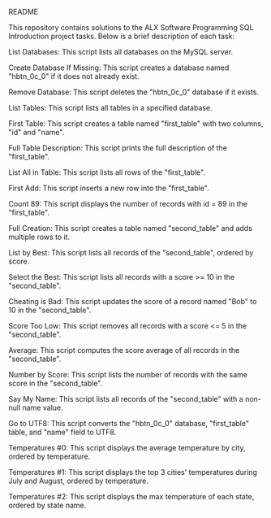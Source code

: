 README

This repository contains solutions to the ALX Software Programming SQL Introduction project tasks. Below is a brief description of each task:

List Databases: This script lists all databases on the MySQL server.

Create Database If Missing: This script creates a database named "hbtn_0c_0" if it does not already exist.

Remove Database: This script deletes the "hbtn_0c_0" database if it exists.

List Tables: This script lists all tables in a specified database.

First Table: This script creates a table named "first_table" with two columns, "id" and "name".

Full Table Description: This script prints the full description of the "first_table".

List All in Table: This script lists all rows of the "first_table".

First Add: This script inserts a new row into the "first_table".

Count 89: This script displays the number of records with id = 89 in the "first_table".

Full Creation: This script creates a table named "second_table" and adds multiple rows to it.

List by Best: This script lists all records of the "second_table", ordered by score.

Select the Best: This script lists all records with a score >= 10 in the "second_table".

Cheating is Bad: This script updates the score of a record named "Bob" to 10 in the "second_table".

Score Too Low: This script removes all records with a score <= 5 in the "second_table".

Average: This script computes the score average of all records in the "second_table".

Number by Score: This script lists the number of records with the same score in the "second_table".

Say My Name: This script lists all records of the "second_table" with a non-null name value.

Go to UTF8: This script converts the "hbtn_0c_0" database, "first_table" table, and "name" field to UTF8.

Temperatures #0: This script displays the average temperature by city, ordered by temperature.

Temperatures #1: This script displays the top 3 cities' temperatures during July and August, ordered by temperature.

Temperatures #2: This script displays the max temperature of each state, ordered by state name.
